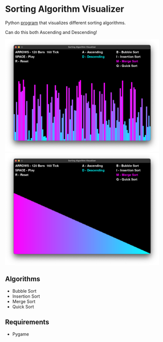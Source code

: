 # Sorting Algorithm Visualizer

Python [program](visualizer.py) that visualizes different sorting algorithms.

Can do this both Ascending and Descending!

<img src='example_pics/example1.png' alt='example pic' width=500px>
<img src='example_pics/example2.png' alt='example pic' width=500px>

## Algorithms

- Bubble Sort
- Insertion Sort
- Merge Sort
- Quick Sort

## Requirements

- Pygame
